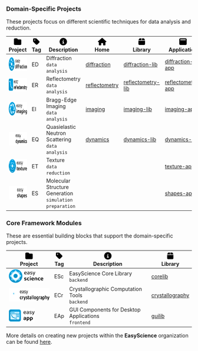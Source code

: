 ### Domain-Specific Projects

These projects focus on different scientific techniques for data analysis and reduction.

| <picture><source media='(prefers-color-scheme: light)' srcset='https://raw.githubusercontent.com/easyscience/assets-branding/refs/heads/master/fontawesome/fa-folder_light.svg'><source media='(prefers-color-scheme: dark)' srcset='https://raw.githubusercontent.com/easyscience/assets-branding/refs/heads/master/fontawesome/fa-folder_dark.svg'><img src='https://raw.githubusercontent.com/easyscience/assets-branding/refs/heads/master/fontawesome/fa-folder_light.svg' height='20px'></picture><br/>Project | <picture><source media='(prefers-color-scheme: light)' srcset='https://raw.githubusercontent.com/easyscience/assets-branding/refs/heads/master/fontawesome/fa-tag_light.svg'><source media='(prefers-color-scheme: dark)' srcset='https://raw.githubusercontent.com/easyscience/assets-branding/refs/heads/master/fontawesome/fa-tag_dark.svg'><img src='https://raw.githubusercontent.com/easyscience/assets-branding/refs/heads/master/fontawesome/fa-tag_light.svg' height='20px'></picture><br/>Tag | <picture><source media='(prefers-color-scheme: light)' srcset='https://raw.githubusercontent.com/easyscience/assets-branding/refs/heads/master/fontawesome/fa-circle-info_light.svg'><source media='(prefers-color-scheme: dark)' srcset='https://raw.githubusercontent.com/easyscience/assets-branding/refs/heads/master/fontawesome/fa-circle-info_dark.svg'><img src='https://raw.githubusercontent.com/easyscience/assets-branding/refs/heads/master/fontawesome/fa-circle-info_light.svg' height='20px'></picture><br/>Description | <picture><source media='(prefers-color-scheme: light)' srcset='https://raw.githubusercontent.com/easyscience/assets-branding/refs/heads/master/fontawesome/fa-house_light.svg'><source media='(prefers-color-scheme: dark)' srcset='https://raw.githubusercontent.com/easyscience/assets-branding/refs/heads/master/fontawesome/fa-house_dark.svg'><img src='https://raw.githubusercontent.com/easyscience/assets-branding/refs/heads/master/fontawesome/fa-house_light.svg' height='20px'></picture><br/>Home | <picture><source media='(prefers-color-scheme: light)' srcset='https://raw.githubusercontent.com/easyscience/assets-branding/refs/heads/master/fontawesome/fa-box_light.svg'><source media='(prefers-color-scheme: dark)' srcset='https://raw.githubusercontent.com/easyscience/assets-branding/refs/heads/master/fontawesome/fa-box_dark.svg'><img src='https://raw.githubusercontent.com/easyscience/assets-branding/refs/heads/master/fontawesome/fa-box_light.svg' height='20px'></picture><br/>Library | <picture><source media='(prefers-color-scheme: light)' srcset='https://raw.githubusercontent.com/easyscience/assets-branding/refs/heads/master/fontawesome/fa-window-maximize_light.svg'><source media='(prefers-color-scheme: dark)' srcset='https://raw.githubusercontent.com/easyscience/assets-branding/refs/heads/master/fontawesome/fa-window-maximize_dark.svg'><img src='https://raw.githubusercontent.com/easyscience/assets-branding/refs/heads/master/fontawesome/fa-window-maximize_light.svg' height='20px'></picture><br/>Application |
|-|-|-|-|-|-|
| <picture><source media='(prefers-color-scheme: light)' srcset='https://raw.githubusercontent.com/easyscience/assets-branding/refs/heads/master/easydiffraction/logos/light.svg'><source media='(prefers-color-scheme: dark)' srcset='https://raw.githubusercontent.com/easyscience/assets-branding/refs/heads/master/easydiffraction/logos/dark.svg'><img src='https://raw.githubusercontent.com/easyscience/assets-branding/refs/heads/master/easydiffraction/logos/light.svg' height='37px' alt='EasyDiffraction'></picture> | ED | Diffraction<br/>`data analysis` | [diffraction] | [diffraction-lib] | [diffraction-app] |
| <picture><source media='(prefers-color-scheme: light)' srcset='https://raw.githubusercontent.com/easyscience/assets-branding/refs/heads/master/easyreflectometry/logos/light.svg'><source media='(prefers-color-scheme: dark)' srcset='https://raw.githubusercontent.com/easyscience/assets-branding/refs/heads/master/easyreflectometry/logos/dark.svg'><img src='https://raw.githubusercontent.com/easyscience/assets-branding/refs/heads/master/easyreflectometry/logos/light.svg' height='37px' alt='EasyReflectometry'></picture> | ER | Reflectometry<br/>`data analysis` | [reflectometry] | [reflectometry-lib] | [reflectometry-app] |
| <picture><source media='(prefers-color-scheme: light)' srcset='https://raw.githubusercontent.com/easyscience/assets-branding/refs/heads/master/easyimaging/logos/light.svg'><source media='(prefers-color-scheme: dark)' srcset='https://raw.githubusercontent.com/easyscience/assets-branding/refs/heads/master/easyimaging/logos/dark.svg'><img src='https://raw.githubusercontent.com/easyscience/assets-branding/refs/heads/master/easyimaging/logos/light.svg' height='37px' alt='EasyImaging'></picture> | EI | Bragg-Edge Imaging<br/>`data analysis` | [imaging] | [imaging-lib] | [imaging-app] |
| <picture><source media='(prefers-color-scheme: light)' srcset='https://raw.githubusercontent.com/easyscience/assets-branding/refs/heads/master/easydynamics/logos/light.svg'><source media='(prefers-color-scheme: dark)' srcset='https://raw.githubusercontent.com/easyscience/assets-branding/refs/heads/master/easydynamics/logos/dark.svg'><img src='https://raw.githubusercontent.com/easyscience/assets-branding/refs/heads/master/easydynamics/logos/light.svg' height='37px' alt='EasyDynamics'></picture> | EQ | Quasielastic Neutron Scattering<br/>`data analysis` | [dynamics] | [dynamics-lib] | [dynamics-app] |
| <picture><source media='(prefers-color-scheme: light)' srcset='https://raw.githubusercontent.com/easyscience/assets-branding/refs/heads/master/easytexture/logos/light.svg'><source media='(prefers-color-scheme: dark)' srcset='https://raw.githubusercontent.com/easyscience/assets-branding/refs/heads/master/easytexture/logos/dark.svg'><img src='https://raw.githubusercontent.com/easyscience/assets-branding/refs/heads/master/easytexture/logos/light.svg' height='37px' alt='EasyTexture'></picture> | ET | Texture<br/>`data reduction` |  |  | [texture-app] |
| <picture><source media='(prefers-color-scheme: light)' srcset='https://raw.githubusercontent.com/easyscience/assets-branding/refs/heads/master/easyshapes/logos/light.svg'><source media='(prefers-color-scheme: dark)' srcset='https://raw.githubusercontent.com/easyscience/assets-branding/refs/heads/master/easyshapes/logos/dark.svg'><img src='https://raw.githubusercontent.com/easyscience/assets-branding/refs/heads/master/easyshapes/logos/light.svg' height='37px' alt='EasyShapes'></picture> | ES | Molecular Structure Generation<br/>`simulation preparation` |  |  | [shapes-app] |

### Core Framework Modules

These are essential building blocks that support the domain-specific projects.

| <picture><source media='(prefers-color-scheme: light)' srcset='https://raw.githubusercontent.com/easyscience/assets-branding/refs/heads/master/fontawesome/fa-folder_light.svg'><source media='(prefers-color-scheme: dark)' srcset='https://raw.githubusercontent.com/easyscience/assets-branding/refs/heads/master/fontawesome/fa-folder_dark.svg'><img src='https://raw.githubusercontent.com/easyscience/assets-branding/refs/heads/master/fontawesome/fa-folder_light.svg' height='20px'></picture><br/>Project | <picture><source media='(prefers-color-scheme: light)' srcset='https://raw.githubusercontent.com/easyscience/assets-branding/refs/heads/master/fontawesome/fa-tag_light.svg'><source media='(prefers-color-scheme: dark)' srcset='https://raw.githubusercontent.com/easyscience/assets-branding/refs/heads/master/fontawesome/fa-tag_dark.svg'><img src='https://raw.githubusercontent.com/easyscience/assets-branding/refs/heads/master/fontawesome/fa-tag_light.svg' height='20px'></picture><br/>Tag | <picture><source media='(prefers-color-scheme: light)' srcset='https://raw.githubusercontent.com/easyscience/assets-branding/refs/heads/master/fontawesome/fa-circle-info_light.svg'><source media='(prefers-color-scheme: dark)' srcset='https://raw.githubusercontent.com/easyscience/assets-branding/refs/heads/master/fontawesome/fa-circle-info_dark.svg'><img src='https://raw.githubusercontent.com/easyscience/assets-branding/refs/heads/master/fontawesome/fa-circle-info_light.svg' height='20px'></picture><br/>Description | <picture><source media='(prefers-color-scheme: light)' srcset='https://raw.githubusercontent.com/easyscience/assets-branding/refs/heads/master/fontawesome/fa-box_light.svg'><source media='(prefers-color-scheme: dark)' srcset='https://raw.githubusercontent.com/easyscience/assets-branding/refs/heads/master/fontawesome/fa-box_dark.svg'><img src='https://raw.githubusercontent.com/easyscience/assets-branding/refs/heads/master/fontawesome/fa-box_light.svg' height='20px'></picture><br/>Library |
|-|-|-|-|
| <picture><source media='(prefers-color-scheme: light)' srcset='https://raw.githubusercontent.com/easyscience/assets-branding/refs/heads/master/easyscience/logos/light.svg'><source media='(prefers-color-scheme: dark)' srcset='https://raw.githubusercontent.com/easyscience/assets-branding/refs/heads/master/easyscience/logos/dark.svg'><img src='https://raw.githubusercontent.com/easyscience/assets-branding/refs/heads/master/easyscience/logos/light.svg' height='37px' alt='EasyScience'></picture> | ESc | EasyScience Core Library<br/>`backend` | [corelib] |
| <picture><source media='(prefers-color-scheme: light)' srcset='https://raw.githubusercontent.com/easyscience/assets-branding/refs/heads/master/easycrystallography/logos/light.svg'><source media='(prefers-color-scheme: dark)' srcset='https://raw.githubusercontent.com/easyscience/assets-branding/refs/heads/master/easycrystallography/logos/dark.svg'><img src='https://raw.githubusercontent.com/easyscience/assets-branding/refs/heads/master/easycrystallography/logos/light.svg' height='37px' alt='easycrystallography'></picture> | ECr | Crystallographic Computation Tools<br/>`backend` | [crystallography] |
| <picture><source media='(prefers-color-scheme: light)' srcset='https://raw.githubusercontent.com/easyscience/assets-branding/refs/heads/master/easyapp/logos/light.svg'><source media='(prefers-color-scheme: dark)' srcset='https://raw.githubusercontent.com/easyscience/assets-branding/refs/heads/master/easyapp/logos/dark.svg'><img src='https://raw.githubusercontent.com/easyscience/assets-branding/refs/heads/master/easyapp/logos/light.svg' height='37px' alt='easyapp'></picture> | EAp | GUI Components for Desktop Applications<br/>`frontend` | [guilib] |


 More details on creating new projects within the **EasyScience** organization can be found [here](https://github.com/easyscience/.github/blob/master/README.md).


<!---Domain-Specific Projects--->
[diffraction]: https://github.com/easyscience/EasyDiffraction
[diffraction-lib]: https://github.com/easyscience/EasyDiffraction-lib
[diffraction-app]: https://github.com/easyscience/EasyDiffractionApp
[reflectometry]: https://github.com/easyscience/EasyReflectometry
[reflectometry-lib]: https://github.com/easyscience/EasyReflectometryLib
[reflectometry-app]: https://github.com/easyscience/EasyReflectometryApp
[imaging]: https://github.com/easyscience/imaging
[imaging-lib]: https://github.com/easyscience/imaging-lib
[imaging-app]: https://github.com/easyscience/imaging-app
[dynamics]: https://github.com/easyscience/dynamics
[dynamics-lib]: https://github.com/easyscience/dynamics-lib
[dynamics-app]: https://github.com/easyscience/dynamics-app
[texture-app]: https://github.com/easyscience/texture-app
[shapes-app]: https://github.com/easyscience/shapes-app

<!---Core Framework Modules--->
[corelib]: https://github.com/easyscience/corelib
[crystallography]: https://github.com/easyscience/EasyCrystallography
[guilib]: https://github.com/easyscience/EasyApp
